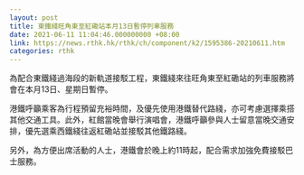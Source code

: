 ```yaml
---
layout: post
title: 東鐵綫旺角東至紅磡站本月13日暫停列車服務
date: 2021-06-11 11:04:46.000000000 +08:00
link: https://news.rthk.hk/rthk/ch/component/k2/1595386-20210611.htm
categories: rthk
---
```


為配合東鐵綫過海段的新軌道接駁工程，東鐵綫來往旺角東至紅磡站的列車服務將會在本月13日、星期日暫停。

港鐵呼籲乘客為行程預留充裕時間，及優先使用港鐵替代路綫，亦可考慮選擇乘搭其他交通工具。此外，紅館當晚會舉行演唱會，港鐵呼籲參與人士留意當晚交通安排，優先選乘西鐵綫往返紅磡站並接駁其他鐵路綫。

另外，為方便出席活動的人士，港鐵會於晚上約11時起，配合需求加強免費接駁巴士服務。
